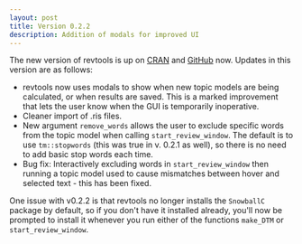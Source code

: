 ```yaml
---
layout: post
title: Version 0.2.2
description: Addition of modals for improved UI
---
```

The new version of revtools is up on <a href="https://cran.r-project.org/package=revtools" target="_blank" rel="noopener">CRAN</a> and <a href="https://github.com/mjwestgate/revtools" target="_blank" rel="noopener">GitHub</a> now. Updates in this version are as follows:
<ul class="default">
	<li class="default">revtools now uses modals to show when new topic models are being calculated, or when results are saved. This is a marked improvement that lets the user know when the GUI is temporarily inoperative.</li>
	<li class="default">Cleaner import of .ris files.</li>
	<li class="default">New argument <code>remove_words</code> allows the user to exclude specific words from the topic model when calling <code>start_review_window</code>. The default is to use <code>tm::stopwords</code> (this was true in v. 0.2.1 as well), so there is no need to add basic stop words each time.</li>
	<li class="default">Bug fix: Interactively excluding words in <code>start_review_window</code> then running a topic model used to cause mismatches between hover and selected text - this has been fixed.</li>
</ul>
One issue with v0.2.2 is that revtools no longer installs the <code>SnowballC</code> package by default, so if you don't have it installed already, you'll now be prompted to install it whenever you run either of the functions <code>make_DTM</code> or <code>start_review_window</code>.